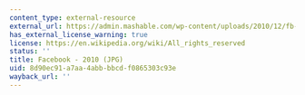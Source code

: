 ```yaml
---
content_type: external-resource
external_url: https://admin.mashable.com/wp-content/uploads/2010/12/fb-relationships-full.jpg
has_external_license_warning: true
license: https://en.wikipedia.org/wiki/All_rights_reserved
status: ''
title: Facebook - 2010 (JPG)
uid: 8d90ec91-a7aa-4abb-bbcd-f0865303c93e
wayback_url: ''
---
```

